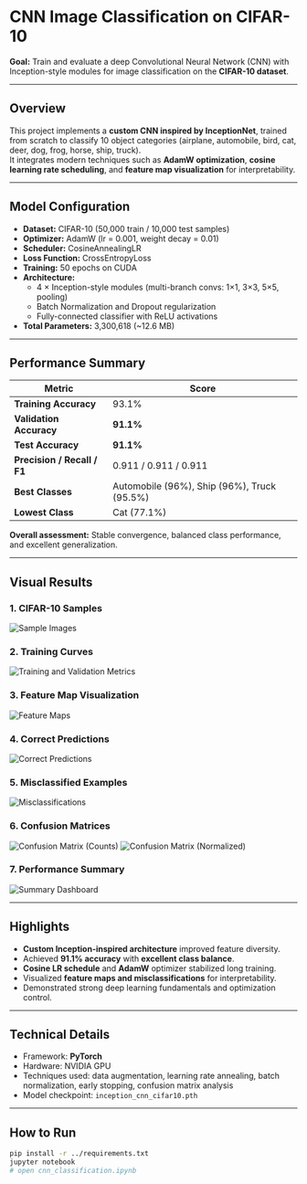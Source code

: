 # CNN Image Classification on CIFAR-10

**Goal:** Train and evaluate a deep Convolutional Neural Network (CNN) with Inception-style modules for image classification on the **CIFAR-10 dataset**.

---

## Overview
This project implements a **custom CNN inspired by InceptionNet**, trained from scratch to classify 10 object categories (airplane, automobile, bird, cat, deer, dog, frog, horse, ship, truck).  
It integrates modern techniques such as **AdamW optimization**, **cosine learning rate scheduling**, and **feature map visualization** for interpretability.

---

##  Model Configuration
- **Dataset:** CIFAR-10 (50,000 train / 10,000 test samples)
- **Optimizer:** AdamW (lr = 0.001, weight decay = 0.01)
- **Scheduler:** CosineAnnealingLR
- **Loss Function:** CrossEntropyLoss
- **Training:** 50 epochs on CUDA
- **Architecture:**  
  - 4 × Inception-style modules (multi-branch convs: 1×1, 3×3, 5×5, pooling)  
  - Batch Normalization and Dropout regularization  
  - Fully-connected classifier with ReLU activations  
- **Total Parameters:** 3,300,618 (~12.6 MB)

---

## Performance Summary

| Metric | Score |
|---------|--------|
| **Training Accuracy** | 93.1% |
| **Validation Accuracy** | **91.1%** |
| **Test Accuracy** | **91.1%** |
| **Precision / Recall / F1** | 0.911 / 0.911 / 0.911 |
| **Best Classes** | Automobile (96%), Ship (96%), Truck (95.5%) |
| **Lowest Class** | Cat (77.1%) |

 **Overall assessment:** Stable convergence, balanced class performance, and excellent generalization.

---

##  Visual Results

### 1. CIFAR-10 Samples
![Sample Images](assets/cnn-classification_img1.png)

### 2. Training Curves
![Training and Validation Metrics](assets/cnn-classification_img2.png)

### 3. Feature Map Visualization
![Feature Maps](assets/cnn-classification_img3.png)

### 4. Correct Predictions
![Correct Predictions](assets/cnn-classification_img4.png)

### 5. Misclassified Examples
![Misclassifications](assets/cnn-classification_img5.png)

### 6. Confusion Matrices
![Confusion Matrix (Counts)](assets/cnn-classification_img6.png)
![Confusion Matrix (Normalized)](assets/cnn-classification_img7.png)

### 7. Performance Summary
![Summary Dashboard](assets/cnn-classification_img8.png)

---

##  Highlights
- **Custom Inception-inspired architecture** improved feature diversity.
- Achieved **91.1% accuracy** with **excellent class balance**.
- **Cosine LR schedule** and **AdamW** optimizer stabilized long training.
- Visualized **feature maps and misclassifications** for interpretability.
- Demonstrated strong deep learning fundamentals and optimization control.

---

##  Technical Details
- Framework: **PyTorch**
- Hardware: NVIDIA GPU
- Techniques used: data augmentation, learning rate annealing, batch normalization, early stopping, confusion matrix analysis
- Model checkpoint: `inception_cnn_cifar10.pth`

---

##  How to Run
```bash
pip install -r ../requirements.txt
jupyter notebook
# open cnn_classification.ipynb
